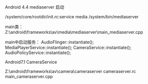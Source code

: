 Android 4.4 mediaserver 启动

/system/core/rootdir/init.rc:service media /system/bin/mediaserver

main类：
Z:\android\frameworks\av\media\mediaserver\main_mediaserver.cpp

main中启动服务：
        AudioFlinger::instantiate();
        MediaPlayerService::instantiate();
        CameraService::instantiate();
        AudioPolicyService::instantiate();


Android7.1 CameraService

Z:\android\frameworks\av\camera\cameraserver
    cameraserver.rc
    main_cameraserver.cpp